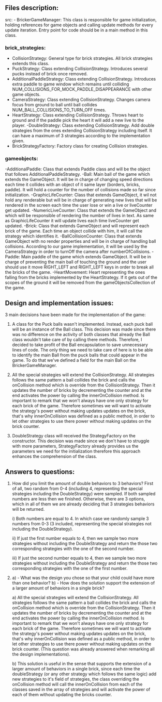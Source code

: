 ## Files description:

src:
    - BrickerGameManager: This class is responsible for game initialization, holding references for game objects and
     calling update methods for every update iteration. Entry point for code should be in a main method in this class.

### brick_strategies:

- CollisionStrategy: General type for brick strategies. All brick strategies extends this class.
- PuckStrategy: Class extending CollisionStrategy. Introduces several pucks instead of brick once removed.
- AdditionalPaddleStrategy: Class extending CollisionStrategy. Introduces extra
 paddle to game window which remains until colliding NUM_COLLISIONS_FOR_MOCK_PADDLE_DISAPPEARANCE with
 other game objects.
- CameraStrategy: Class extending CollisionStrategy.
 Changes camera focus from ground to ball until ball collides NUM_BALL_COLLISIONS_TO_TURN_OFF times.
- HeartStrategy: Class extending CollisionStrategy.
 Throws heart to ground and if the paddle pick the heart it will add a new live to the player.
-DoubleStrategy: Class extending CollisionStrategy.
 Add double strategies from the ones extending CollisionStrategy including itself. It can have a maximum of
 3 strategies according to the implementation given.
- BrickStrategyFactory: Factory class for creating Collision strategies.

### gameobjects:

-AdditionalPaddle:
    Class that extends Paddle class and will be the object that follows AdditionalPaddleStrategy.
-Ball:
    Main ball of the game which extends the GameObject. It will be in charge of changing speed directions
    each time it collides with an object of it same layer (borders, bricks, paddle). It will hold a counter
    for the number of collisions made so far since initialization.
-GraphicLifeCounter:
    Class that extends GameObject, it wil not hold any renderable but will be in charge of generating new lives
    that will be rendered in the screen each time the user lose or win a live or liveCounter get updated.
-NumericLiveCounter:
    Class that extends the GameObject and which will be responsible of rendering the number of lives in text.
    As same as GraphicLifeCounter it will update lives each time liveCounter get updated.
-Brick:
    Class that extends GameObject and will represent each brick of the game. Each time an object collide with
    him, it will call the strategy which identifies it.
-BallCollisionCounter:
    Class that extends GameObject with no render properties and will be in charge of handling ball collisions.
    According to our game implementation, it will be used by the CameraStrategy in order to turnOff the camera
    after numberOfCollisions.
-Paddle:
    Main paddle of the game which extends GameObject. It will be in charge of preventing the main ball of
    touching the ground and the user should use it move RIGHT_LEFT and RIGHT_LEFT keys in order to break all
    the bricks of the game.
-HeartMovement:
     Heart representing the ones falling from the bricks implemented by the HeartStrategy. If it gets out of
     the scopes of the ground it will be removed from the gameObjectsCollection of the game.

## Design and implementation issues:

3 main decisions have been made for the implementation of the game:

1) A class for the Puck balls wasn't implemented. Instead, each puck ball will be an instance of the Ball class.
This decision was made since there was no difference on the activity of both classes that already the Ball
class wouldn't take care of by calling there methods. Therefore, I decided to take profit of the Ball
encapsulation to save unnecessary lines of code. The only thing we need to take care of here is to be able
to identify the main Ball from the puck balls that could appear in the game. To do that we've defined a field
for the main Ball on the BrickerGameManager.

2) All the special strategies will extend the CollisionStrategy. All strategies follows the same pattern a ball
collides the brick and calls the onCollision method which is override from the CollisionStrategy. Then it
updates the number of bricks by decrementing the counter and at the end activates the power by calling the
innerOnCollision method. Is important to remark that we won't always have one only strategy for each brick of
the game. Therefore sometimes we will want to activate the strategy's power without making updates updates on
the brick, that's why innerOnCollision was defined as a public method, in order to let other strategies to use
there power without making updates on the brick counter.

3) DoubleStrategy class will received the StrategyFactory on the constructor. This decision was made since
we don't have to struggle with more parameters, StrategyFactory already provides us the parameters we need for
the initialization therefore this approach enhances the comprehension of the class.

## Answers to questions:

1) How did you limit the amount of double behaviors to 3 behaviors?
    First of all, two random from 0-4 (including 4, representing the special strategies
    including the DoubleStrategy) were sampled. If both sampled numbers are less then we finished.
    Otherwise, there are 3 options, which in all of them we are already deciding that 3 strategies behaviors
    will be returned.

    i) Both numbers are equal to 4. In which case we randomly sample 3 numbers from 0-3 (3 included,
    representing the special strategies not including the DoubleStrategy).

    ii) If just the first number equals to 4, then we sample two more strategies without including
    the DoubleStrategy and return the those two corresponding strategies with the one of the second number.

    iii) If just the second number equals to 4, then we sample two more strategies without including
    the DoubleStrategy and return the those two corresponding strategies with the one of the first number.

2)
    a) - What was the design you chose so that your child could have more than one behavior?
    b) - How does the solution support the extension of a larger amount of behaviors in a single brick?

   a) All the special strategies will extend the CollisionStrategy. All strategies follows the same pattern a ball
   collides the brick and calls the onCollision method which is override from the CollisionStrategy. Then it
   updates the number of bricks by decrementing the counter and at the end activates the power by calling the
   innerOnCollision method. Is important to remark that we won't always have one only strategy for each brick of
   the game. Therefore sometimes we will want to activate the strategy's power without making updates updates on
   the brick, that's why innerOnCollision was defined as a public method, in order to let other strategies to use
   there power without making updates on the brick counter. (This question was already answered when remarking all
   the design implementations).

   b) This solution is useful in the sense that supports the extension of a larger amount of behaviors in a single
   brick, since each time the doubleStrategy (or any other strategy which follows the same logic) add new
   strategies to it's field of strategies, the class overriding the onCollision method will call the
   innerOnCollision from each of the classes saved in the array of strategies and will activate the power of
   each of them without updating the bricks counter.



